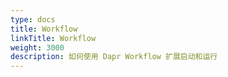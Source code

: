 ```yaml
---
type: docs
title: Workflow
linkTitle: Workflow
weight: 3000
description: 如何使用 Dapr Workflow 扩展启动和运行
---
```

